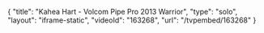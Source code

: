{
    "title": "Kahea Hart - Volcom Pipe Pro 2013 Warrior",
    "type": "solo",
    "layout": "iframe-static",
    "videoId": "163268",
    "url": "\/tvpembed\/163268"
}